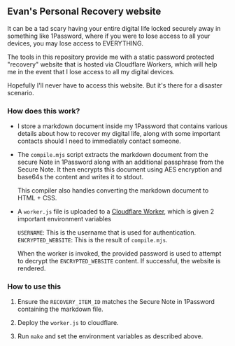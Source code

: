 ## Evan's Personal Recovery website

It can be a tad scary having your entire digital life locked securely away in
something like 1Password, where if you were to lose access to all your devices,
you may lose access to EVERYTHING.

The tools in this repository provide me with a static password protected
"recovery" website that is hosted via Cloudflare Workers, which will help me in
the event that I lose access to all my digital devices.

Hopefully I'll never have to access this website. But it's there for a disaster
scenario.

### How does this work?

- I store a markdown document inside my 1Password that contains various
  details about how to recover my digital life, along with some important
  contacts should I need to immediately contact someone.

- The `compile.mjs` script extracts the markdown document from the secure
  Note in 1Password along with an additional passphrase from the Secure Note.
  It then encrypts this document using AES encryption and base64s the content
  and writes it to stdout.

  This compiler also handles converting the markdown document to HTML + CSS.

- A `worker.js` file is uploaded to a [Cloudflare
  Worker](https://workers.cloudflare.com/), which is given 2 important
  environment variables

  `USERNAME`: This is the username that is used for authentication.  
  `ENCRYPTED_WEBSITE`: This is the result of `compile.mjs`.

  When the worker is invoked, the provided password is used to attempt to
  decrypt the `ENCRYPTED_WEBSITE` content. If successful, the website is rendered.

### How to use this

1. Ensure the `RECOVERY_ITEM_ID` matches the Secure Note in 1Password
   containing the markdown file.

2. Deploy the `worker.js` to cloudflare.

3. Run `make` and set the environment variables as described above.
